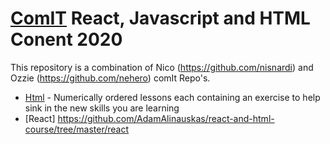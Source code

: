 # [ComIT](http://comit.org) React, Javascript and HTML Conent 2020


This repository is a combination of Nico (https://github.com/nisnardi) and Ozzie (https://github.com/nehero) comIt Repo's.

- [Html](https://github.com/AdamAlinauskas/react-and-html-course/tree/master/html) - Numerically ordered lessons each containing an exercise to help sink in the new skills you are learning
- [React] https://github.com/AdamAlinauskas/react-and-html-course/tree/master/react
